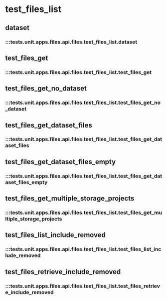 # test_files_list

## dataset

### :::tests.unit.apps.files.api.files.test_files_list.dataset

## test_files_get

### :::tests.unit.apps.files.api.files.test_files_list.test_files_get

## test_files_get_no_dataset

### :::tests.unit.apps.files.api.files.test_files_list.test_files_get_no_dataset

## test_files_get_dataset_files

### :::tests.unit.apps.files.api.files.test_files_list.test_files_get_dataset_files

## test_files_get_dataset_files_empty

### :::tests.unit.apps.files.api.files.test_files_list.test_files_get_dataset_files_empty

## test_files_get_multiple_storage_projects

### :::tests.unit.apps.files.api.files.test_files_list.test_files_get_multiple_storage_projects

## test_files_list_include_removed

### :::tests.unit.apps.files.api.files.test_files_list.test_files_list_include_removed

## test_files_retrieve_include_removed

### :::tests.unit.apps.files.api.files.test_files_list.test_files_retrieve_include_removed

